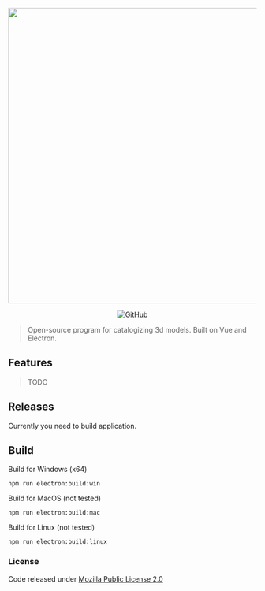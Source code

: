 <p align="center">
    <a href="#"><img src="https://raw.githubusercontent.com/longsightedfilms/meshhouse/dev/src/assets/logo_full.svg?sanitize=true" width="600" /></a>
</p>
<p align="center">
    <a href="#"><img alt="GitHub" src="https://img.shields.io/github/license/longsightedfilms/meshhouse?style=for-the-badge"></a>
</p>

> Open-source program for catalogizing 3d models. Built on Vue and Electron.

## Features

> TODO

## Releases

Currently you need to build application.

## Build

Build for Windows (x64)
```
npm run electron:build:win
```
Build for MacOS (not tested)
```
npm run electron:build:mac
```
Build for Linux (not tested)
```
npm run electron:build:linux
```

### License

Code released under [Mozilla Public License 2.0](https://github.com/longsightedfilms/meshhouse/blob/dev/LICENSE)